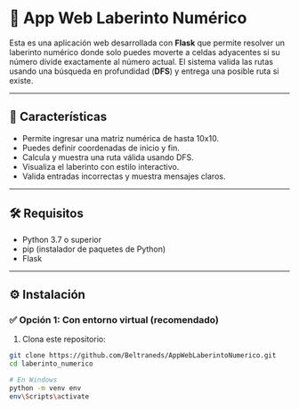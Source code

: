 # 🧩 App Web Laberinto Numérico

Esta es una aplicación web desarrollada con **Flask** que permite resolver un laberinto numérico donde solo puedes moverte a celdas adyacentes si su número divide exactamente al número actual. El sistema valida las rutas usando una búsqueda en profundidad (**DFS**) y entrega una posible ruta si existe.

---

## 🚀 Características

- Permite ingresar una matriz numérica de hasta 10x10.
- Puedes definir coordenadas de inicio y fin.
- Calcula y muestra una ruta válida usando DFS.
- Visualiza el laberinto con estilo interactivo.
- Valida entradas incorrectas y muestra mensajes claros.

---

## 🛠️ Requisitos

- Python 3.7 o superior
- pip (instalador de paquetes de Python)
- Flask

---

## ⚙️ Instalación

### ✅ Opción 1: Con entorno virtual (recomendado)

1. Clona este repositorio:

```bash
git clone https://github.com/Beltraneds/AppWebLaberintoNumerico.git
cd laberinto_numerico

# En Windows
python -m venv env
env\Scripts\activate
